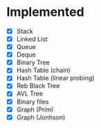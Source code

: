 # Implemented
- [x] Stack
- [x] Linked List
- [x] Queue
- [x] Deque
- [x] Binary Tree
- [x] Hash Table (chain)
- [x] Hash Table (linear probing)
- [x] Reb Black Tree
- [x] AVL Tree
- [x] Binary files
- [x] Graph (Prim)
- [x] Graph (Jonhson)
